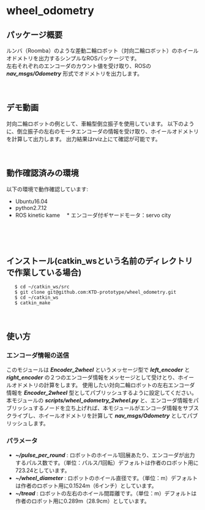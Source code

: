 # wheel_odometry
## パッケージ概要
ルンバ（Roomba）のような差動二輪ロボット（対向二輪ロボット）のホイールオドメトリを出力するシンプルなROSパッケージです。<br>
左右それぞれのエンコーダのカウント値を受け取り、ROSの ***nav_msgs/Odometry*** 形式でオドメトリを出力します。
<br>
<br>
<br>

## デモ動画
対向二輪ロボットの例として、車輪型倒立振子を使用しています。
以下のように、倒立振子の左右のモータエンコーダの情報を受け取り、ホイールオドメトリを計算して出力します。
出力結果はrviz上にて確認が可能です。
<br>
<br>
<br>

## 動作確認済みの環境
以下の環境で動作確認しています:
  * Ubuntu16.04
  * python2.7.12
  * ROS kinetic kame
　* エンコーダ付ギヤードモータ：servo city
<br>
<br>
<br>

## インストール(catkin_wsという名前のディレクトリで作業している場合)
`   $ cd ~/catkin_ws/src`<br>
`   $ git clone git@github.com:KTD-prototype/wheel_odometry.git`<br>
`   $ cd ~/catkin_ws`<br>
`   $ catkin_make`
<br>
<br>
<br>


## 使い方
### エンコーダ情報の送信
このモジュールは ***Encoder_2wheel*** というメッセージ型で ***left_encoder*** と ***right_encoder*** の２つのエンコーダ情報をメッセージとして受けとり、ホイールオドメトリの計算をします。
使用したい対向二輪ロボットの左右エンコーダ情報を ***Encoder_2wheel*** 型としてパブリッシュするように設定してください。
本モジュールの ***scripts/wheel_odometry_2wheel.py*** と、エンコーダ情報をパブリッシュするノードを立ち上げれば、本モジュールがエンコーダ情報をサブスクライブし、ホイールオドメトリを計算して ***nav_msgs/Odometry*** としてパブリッシュします。


### パラメータ
  * ***~/pulse_per_round*** : ロボットのホイール1回展あたり、エンコーダが出力するパルス数です。（単位：パルス/1回転）デフォルトは作者のロボット用に723.24としています。
  * ***~/wheel_diameter*** : ロボットのホイール直径です。（単位：m）デフォルトは作者のロボット用に0.1524m（6インチ）としています。
  * ***~/tread*** : ロボットの左右のホイール間距離です。（単位：m）デフォルトは作者のロボット用に0.289m（28.9cm）としています。
